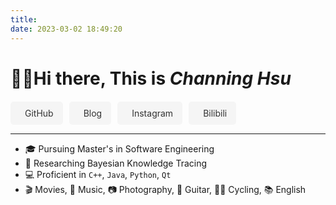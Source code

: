 ```yaml
---
title: 
date: 2023-03-02 18:49:20
---
```


# 👋🏻Hi there, This is *Channing Hsu* <a class="btn aright" href="/about_zh"><i class="fa-regular fa-language"></i></a>

<style>
h1 {
    border-bottom: none !important;
}
.aright {
    float: right;
    font-size: 0.6em;
    padding: 2px 10px !important;
    margin-top: 10px;
}

.social-plat {
    display: flex;
    justify-content: flex-start; /* 图标靠左对齐 */
    flex-wrap: wrap;
    gap: 10px; /* 调整图标间隔 */
    margin-top: 20px;
}

.social-plat a {
    display: flex;
    align-items: center;
    justify-content: flex-start; /* 内容靠左对齐 */
    text-decoration: none;
    border-radius: 5px;
    transition: background-color 0.3s ease, color 0.3s ease;
    padding: 10px 15px; /* 调整内边距以增加间隔 */
    background-color: #f5f5f5; /* 背景颜色 */
    color: #333; /* 文字颜色 */
}

.social-plat a i {
    margin-right: 8px; /* 调整图标与文字间距 */
    font-size: 1.2em;
}

</style>

<div class="social-plat">
  <a title="GitHub" href="https://github.com/channinghsu" class="btn"><i class="fa-brands fa-github"></i> GitHub</a>
  <a title="Blog" href="/" class="btn"><i class="fa-solid fa-blog"></i> Blog</a>
  <a title="Instagram" href="https://www.instagram.com/hsuchanning/" class="btn"><i class="fa-brands fa-instagram"></i> Instagram</a>
  <a title="Bilibili" href="https://space.bilibili.com/16668992?spm_id_from=333.1007.0.0" class="btn"><i class="fa-brands fa-bilibili"></i> Bilibili</a>
</div>

---

- 🎓 Pursuing Master's in Software Engineering
- 🧠 Researching Bayesian Knowledge Tracing
- 💻 Proficient in `C++`, `Java`, `Python`, `Qt`
- 🎬 Movies, 🎵 Music, 📷 Photography, 🎸 Guitar, 🚴‍♂️ Cycling, 📚 English
